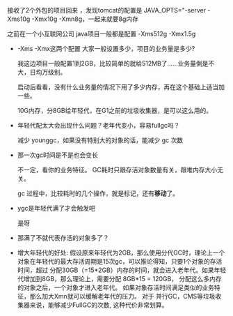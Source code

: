接收了2个外包的项目回来 ，发现tomcat的配置是 JAVA_OPTS="-server -Xms10g -Xmx10g -Xmn8g，一起来就要8g内存

之前在一个小互联网公司  java项目一般都是配置 -Xms512g -Xmx1.5g 

- -Xms -Xmx这两个配置 大家一般设置多少，项目的业务量是多少? 

  我这边项目一般配置1到2GB，比较简单的就给512MB了……业务量倒是不大，日均万级别。

  启动后看看，没有什么业务量的情况下用了多少内存，再在这个基础上适当加一些。

  10G内存，分8GB给年轻代，在G1之前的垃圾收集器，是可以这么用的。

- 年轻代配太大会出现什么问题？老年代变小，容易fullgc吗？

  减少 younggc，如果没有特别大的对象的话，能减少 gc 次数

- 那一次gc时间是不是也会变长

  不一定，看你的业务特征。 GC耗时只跟存活对象数量有关，跟堆内存大小无关。

  gc 过程中，比较耗时的几个操作，就是标记，还有**移动**了。

- ygc是年轻代满了才会触发吧

  是呀

- 那满了不就代表存活的对象多了？

- 增大年轻代的好处: 假设原来年轻代为2GB，那么使用分代GC时，理论上一个对象在年轻代的最大存活周期是15次gc，可以推论得知，只要1个对象的存活时间，超过 分配30GB（=15\*2GB）内存的时间，就会进入老年代。如果年轻代增加到8GB，那么理论上，需要分配 8GB\*15 = 120GB， 分配这么多内存的对象之后，一个对象才进入老年代。 如果对象存活时间满足类似的业务特征，那么加大Xmn就可以缓解老年代的压力。 对于 并行GC，CMS等垃圾收集器来说，能够减少FullGC的次数, 这种代价非常划算。

